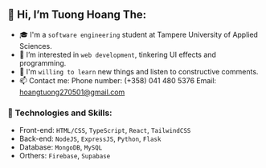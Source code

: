 ## 👋 Hi, I’m Tuong Hoang The:
- 🎓 I'm a <code>software engineering</code> student at Tampere University of Applied Sciences.
- 👀 I’m interested in <code>web development</code>, tinkering UI effects and programming. 
- 🌱 I'm <code>willing to learn</code> new things and listen to constructive comments.
- 📫 Contact me: 
      Phone number: (+358) 041 480 5376
      Email: hoangtuong270501@gmail.com
      
      
### :dizzy: Technologies and Skills:
* Front-end: <code>HTML/CSS</code>, <code>TypeScript</code>, <code>React</code>, <code>TailwindCSS</code>
* Back-end: <code>NodeJS</code>, <code>ExpressJS</code>,  <code>Python</code>,  <code>Flask</code>
* Database: <code>MongoDB</code>, <code>MySQL</code>
* Orthers: <code>Firebase</code>, <code>Supabase</code>
 

<!---
HTTuong/HTTuong is a ✨ special ✨ repository because its `README.md` (this file) appears on your GitHub profile.
You can click the Preview link to take a look at your changes.
--->
